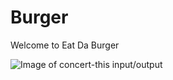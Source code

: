 # Burger
Welcome to Eat Da Burger

![Image of concert-this input/output](https://github.com/heardMan/Burger/blob/master/public/assets/img/burger.gif)
